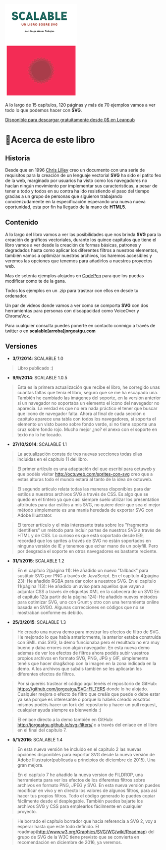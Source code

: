![portada de Scalable, un libro sobre SVG](https://github.com/jorgeatgu/scalable/blob/master/portada-scalable.png)

A lo largo de 15 capítulos, 120 páginas y más de 70 ejemplos vamos a ver todo lo que podemos hacer con **SVG**.

[Disponible para descargar gratuitamente desde 0$ en Leanpub](https://leanpub.com/scalable/)


# 📕Acerca de este libro

## Historia

Desde que en 1996 [Chris Lilley](https://twitter.com/svgeesus) creo un documento con una serie de requisitos para la creación de un lenguaje vectorial **SVG** ha sido el patito feo de la web, marginado por usuarios ha visto como los navegadores no hacían ningún movimiento por implementar sus caracteristicas, a pesar de tener a todo y todos en su contra ha ido resistiendo el paso del tiempo gracias a un grupo de personas que siguieron trabajando concienzudamente en la especificación esperando una nueva nueva oportunidad, esta por fin ha llegado de la mano de **HTML5**.

## Contenido

A lo largo del libro vamos a ver las posibilidades que nos brinda **SVG** para la creación de gráficos vectoriales, durante los quince capítulos que tiene el libro vamos a ver desde la creación de formas básicas, patrones y degradados hasta como aplicar los diferentes filtros a nuestros elementos, también vamos a optimizar nuestros archivos, los haremos accesibles y veremos las opciones que tenemos para añadirlos a nuestros proyectos web.

Mas de setenta ejemplos alojados en [CodePen](http://codepen.io/collection/Gvcwd/) para que los puedas modificar como te de la gana.

Todos los ejemplos en un .zip para trastear con ellos en desde tu ordenador.

Un par de vídeos donde vamos a ver como se comporta **SVG** con dos herramientas para personas con discapacidad como VoiceOver y ChromeVox.

Para cualquier consulta puedes ponerte en contacto conmigo a través de [twitter](https://twitter.com/jorgeATGU) o en **scalable[arroba]jorgeatgu.com**

## Versiones

* **3/7/2014**: SCALABLE 1.0

> Libro publicado :)

* **9/9/2014**: SCALABLE 1.0.5

> Esta es la primera actualización que recibe el libro, he corregido unas cuantas faltas que tenía el libro, seguro que se me ha escapado una. También he cambiado las imágenes del soporte, en la versión anterior si un navegador no soportaba un elemento el icono del navegador no aparecía. La verdad es que no era nada práctico el tener que buscar que icono de navegador falta. Ahora al final de cada sección o capítulo aparece una tabla con todos los navegadores, si soporta el elemento un visto bueno sobre fondo verde, si no tiene soporte una cruz sobre fondo rojo. Mucho mejor ¿no? el anexo con el soporte en texto no lo he tocado.

* **27/10/2014**: SCALABLE 1.1

> La actualización consta de tres nuevas secciones todas ellas incluidas en el capitulo 11 del libro.

> El primer artículo es una adaptación del que escribí para octuweb y que podéis visitar http://octuweb.com/sprites-con-svg creo que a estas alturas todo el mundo estará al tanto de la idea de octuweb.

> El segundo artículo relata todas las maneras disponibles para dar estilos a nuestros archivos SVG a través de CSS. Es algo que se quedo en el tintero ya que casi siempre suelo utilizar los presentation attributes para dar estilos a mis SVG, no quiere decir que sea el mejor método simplemente es una manía heredada de exportar SVG con Adobe Illustrator.

> El tercer artículo y el más interesante trata sobre los "fragments identifiers" un método para incluir partes de nuestros SVG a través de HTML y de CSS. Lo curioso es que está soportado desde IE9, recordad que los sprites a través de SVG no están soportados en ninguna versión de IE y tenemos que echar mano de un polyfill. Pero por desgracia el soporte en otros navegadores es bastante reciente.

* **31/1/2015**: SCALABLE 1.2

> En el capítulo 2(página 11): He añadido un nuevo "fallback" para sustituir SVG por PNG a través de JavaScript.
> En el capítulo 4(página 23): He añadido RGBA para dar color a nuestros SVG.
> En el capítulo 11(página 113): He añadido un aviso para aquellos que vayan a adjuntar CSS a través de etiquetas XML en la cabecera de un SVG
> En el capítulo 12(a partir de la página 124): He añadido nuevos métodos para optimizar SVG, uno con Grunt y otro con una herramienta online basada en SVGO.
> Algunas correcciones en códigos que no se mostraban conforme es debido.


* **25/3/2015**: SCALABLE 1.3

> He creado una nueva demo para mostrar los efectos de filtro de SVG. He mejorado lo que había anteriormente, la anterior estaba construida con SMIL más SVG, la demo funcionaba pero el resultado no era muy bueno y daba errores con algún navegador. En esta nueva demo ademas de ver los efectos de filtros ahora podéis subir vuestros propios archivos en formato SVG, PNG, JPG y GIF, simplemente tenéis que hacer drag&drop con la imagen en la zona indicada en la demo. A los archivos que subáis también se les aplicarán los diferentes efectos de filtros.

> Por si queréis trastear el código aquí tenéis el repositorio de GitHub: https://github.com/jorgeatgu/SVG-FILTERS donde lo he alojado. Cualquier mejora o efecto de filtro que creáis que puede o debe estar ya sea porque es interesante o porque lo habéis creado vosotros mismos podéis hacer un fork del repositorio y hacer un pull request, cualquier ayuda siempre es bienvenida :)

> El enlace directo a la demo también en GitHub: http://jorgeatgu.github.io/svg-filters/ o a través del enlace en el libro en el final del capítulo 7.


* **5/1/2016**: SCALABLE 1.4

> En esta nueva versión he incluido en el capítulo 2 las nuevas opciones disponibles para exportar SVG desde la nueva versión de Adobe Illustrator(publicada a principios de diciembre de 2015). Una gran mejora.

> En el capítulo 7 he añadido la nueva version de FILDROP, una herramienta para ver los efectos de los diferentes filtros sobre archivos en formato PNG, JPEG y SVG. En esta nueva versión puedes modificar en vivo y en directo los valores de algunos filtros, para así hacer tus propios filtros. Todo el código generado lo puedes copiar fácilmente desde el desplegable. También puedes bajarte los archivos SVG y CSS para emplearlos fácilmente en cualquier proyecto.

> He borrado el capítulo borrador que hacia referencia a SVG 2, voy a esperar hasta que este todo definido. El roadmap(http://www.w3.org/Graphics/SVG/WG/wiki/Roadmap) del grupo de SVG de la W3C tiene previsto que se convierta en recomendación en diciembre de 2016, ya veremos.
